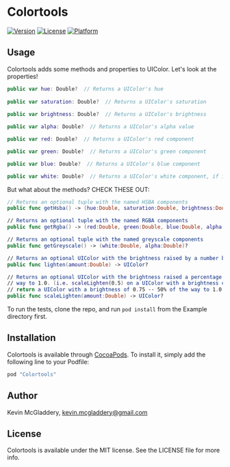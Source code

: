 # Colortools

[![Version](https://img.shields.io/cocoapods/v/Colortools.svg?style=flat)](http://cocoapods.org/pods/Colortools)
[![License](https://img.shields.io/cocoapods/l/Colortools.svg?style=flat)](http://cocoapods.org/pods/Colortools)
[![Platform](https://img.shields.io/cocoapods/p/Colortools.svg?style=flat)](http://cocoapods.org/pods/Colortools)

## Usage

Colortools adds some methods and properties to UIColor. Let's look at the
properties!

```swift
public var hue: Double?  // Returns a UIColor's hue
  
public var saturation: Double?  // Returns a UIColor's saturation
  
public var brightness: Double?  // Returns a UIColor's brightness

public var alpha: Double?  // Returns a UIColor's alpha value

public var red: Double?  // Returns a UIColor's red component

public var green: Double?  // Returns a UIColor's green component

public var blue: Double?  // Returns a UIColor's blue component

public var white: Double?  // Returns a UIColor's white component, if it's a greyscale UIColor.
```

But what about the methods? CHECK THESE OUT:

```swift
// Returns an optional tuple with the named HSBA components
public func getHsba() -> (hue:Double, saturation:Double, brightness:Double, alpha:Double)?

// Returns an optional tuple with the named RGBA components
public func getRgba() -> (red:Double, green:Double, blue:Double, alpha:Double)?

// Returns an optional tuple with the named greyscale components
public func getGreyscale() -> (white:Double, alpha:Double)?

// Returns an optional UIColor with the brightness raised by a number between 0.0 and 1.0
public func lighten(amount:Double) -> UIColor?

// Returns an optional UIColor with the brightness raised a percentage of the
// way to 1.0. (i.e. scaleLighten(0.5) on a UIColor with a brightness of 0.5 will
// return a UIColor with a brightness of 0.75 -- 50% of the way to 1.0
public func scaleLighten(amount:Double) -> UIColor?
```


To run the tests, clone the repo, and run `pod install` from the Example directory first.

## Installation

Colortools is available through [CocoaPods](http://cocoapods.org). To install
it, simply add the following line to your Podfile:

```ruby
pod "Colortools"
```

## Author

Kevin McGladdery, kevin.mcgladdery@gmail.com

## License

Colortools is available under the MIT license. See the LICENSE file for more info.
